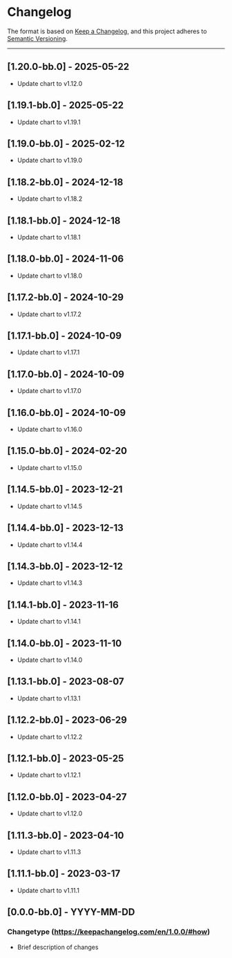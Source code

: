 # Changelog

The format is based on [Keep a Changelog](https://keepachangelog.com/en/1.0.0/), and this project adheres to [Semantic Versioning](https://semver.org/spec/v2.0.0.html).

---
## [1.20.0-bb.0] - 2025-05-22
- Update chart to v1.12.0

## [1.19.1-bb.0] - 2025-05-22
- Update chart to v1.19.1

## [1.19.0-bb.0] - 2025-02-12
- Update chart to v1.19.0

## [1.18.2-bb.0] - 2024-12-18
- Update chart to v1.18.2

## [1.18.1-bb.0] - 2024-12-18
- Update chart to v1.18.1

## [1.18.0-bb.0] - 2024-11-06
- Update chart to v1.18.0

## [1.17.2-bb.0] - 2024-10-29
- Update chart to v1.17.2

## [1.17.1-bb.0] - 2024-10-09
- Update chart to v1.17.1

## [1.17.0-bb.0] - 2024-10-09
- Update chart to v1.17.0

## [1.16.0-bb.0] - 2024-10-09
- Update chart to v1.16.0

## [1.15.0-bb.0] - 2024-02-20
- Update chart to v1.15.0

## [1.14.5-bb.0] - 2023-12-21
- Update chart to v1.14.5

## [1.14.4-bb.0] - 2023-12-13
- Update chart to v1.14.4

## [1.14.3-bb.0] - 2023-12-12
- Update chart to v1.14.3

## [1.14.1-bb.0] - 2023-11-16
- Update chart to v1.14.1

## [1.14.0-bb.0] - 2023-11-10
- Update chart to v1.14.0

## [1.13.1-bb.0] - 2023-08-07
- Update chart to v1.13.1

## [1.12.2-bb.0] - 2023-06-29
- Update chart to v1.12.2

## [1.12.1-bb.0] - 2023-05-25
- Update chart to v1.12.1

## [1.12.0-bb.0] - 2023-04-27
- Update chart to v1.12.0


## [1.11.3-bb.0] - 2023-04-10
- Update chart to v1.11.3

## [1.11.1-bb.0] - 2023-03-17
- Update chart to v1.11.1

## [0.0.0-bb.0] - YYYY-MM-DD
### Changetype (https://keepachangelog.com/en/1.0.0/#how)
- Brief description of changes
